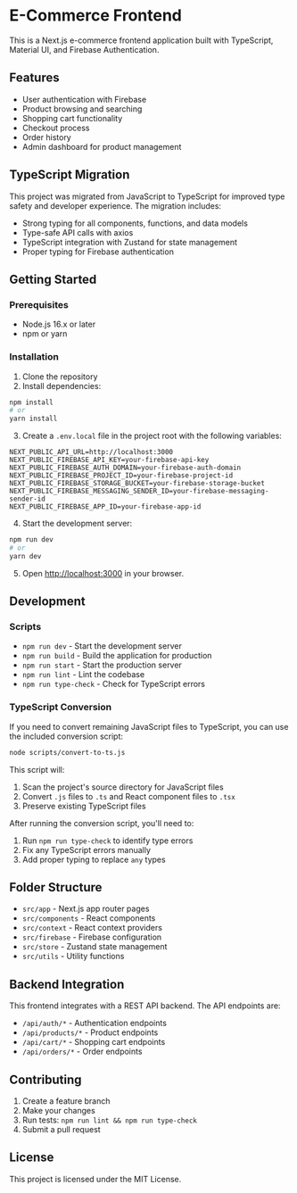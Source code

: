 # E-Commerce Frontend

This is a Next.js e-commerce frontend application built with TypeScript, Material UI, and Firebase Authentication.

## Features

- User authentication with Firebase
- Product browsing and searching
- Shopping cart functionality
- Checkout process
- Order history
- Admin dashboard for product management

## TypeScript Migration

This project was migrated from JavaScript to TypeScript for improved type safety and developer experience. The migration includes:

- Strong typing for all components, functions, and data models
- Type-safe API calls with axios
- TypeScript integration with Zustand for state management
- Proper typing for Firebase authentication

## Getting Started

### Prerequisites

- Node.js 16.x or later
- npm or yarn

### Installation

1. Clone the repository
2. Install dependencies:

```bash
npm install
# or
yarn install
```

3. Create a `.env.local` file in the project root with the following variables:

```env
NEXT_PUBLIC_API_URL=http://localhost:3000
NEXT_PUBLIC_FIREBASE_API_KEY=your-firebase-api-key
NEXT_PUBLIC_FIREBASE_AUTH_DOMAIN=your-firebase-auth-domain
NEXT_PUBLIC_FIREBASE_PROJECT_ID=your-firebase-project-id
NEXT_PUBLIC_FIREBASE_STORAGE_BUCKET=your-firebase-storage-bucket
NEXT_PUBLIC_FIREBASE_MESSAGING_SENDER_ID=your-firebase-messaging-sender-id
NEXT_PUBLIC_FIREBASE_APP_ID=your-firebase-app-id
```

4. Start the development server:

```bash
npm run dev
# or
yarn dev
```

5. Open [http://localhost:3000](http://localhost:3000) in your browser.

## Development

### Scripts

- `npm run dev` - Start the development server
- `npm run build` - Build the application for production
- `npm run start` - Start the production server
- `npm run lint` - Lint the codebase
- `npm run type-check` - Check for TypeScript errors

### TypeScript Conversion

If you need to convert remaining JavaScript files to TypeScript, you can use the included conversion script:

```bash
node scripts/convert-to-ts.js
```

This script will:

1. Scan the project's source directory for JavaScript files
2. Convert `.js` files to `.ts` and React component files to `.tsx`
3. Preserve existing TypeScript files

After running the conversion script, you'll need to:

1. Run `npm run type-check` to identify type errors
2. Fix any TypeScript errors manually
3. Add proper typing to replace `any` types

## Folder Structure

- `src/app` - Next.js app router pages
- `src/components` - React components
- `src/context` - React context providers
- `src/firebase` - Firebase configuration
- `src/store` - Zustand state management
- `src/utils` - Utility functions

## Backend Integration

This frontend integrates with a REST API backend. The API endpoints are:

- `/api/auth/*` - Authentication endpoints
- `/api/products/*` - Product endpoints
- `/api/cart/*` - Shopping cart endpoints
- `/api/orders/*` - Order endpoints

## Contributing

1. Create a feature branch
2. Make your changes
3. Run tests: `npm run lint && npm run type-check`
4. Submit a pull request

## License

This project is licensed under the MIT License.
